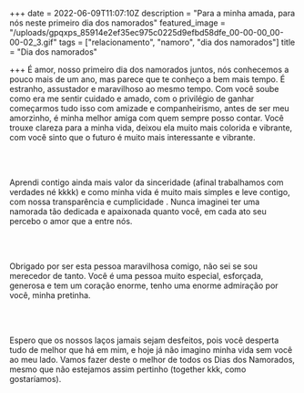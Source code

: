 +++
date = 2022-06-09T11:07:10Z
description = "Para a minha amada, para nós neste primeiro dia dos namorados"
featured_image = "/uploads/gpqxps_85914e2ef35ec975c0225d9efbd58dfe_00-00-00_00-00-02_3.gif"
tags = ["relacionamento", "namoro", "dia dos namorados"]
title = "Dia dos namorados"

+++
É amor, nosso primeiro dia dos namorados juntos, nós conhecemos a pouco mais de um ano, mas parece que te conheço a bem mais tempo. É estranho, assustador e maravilhoso ao mesmo tempo. Com você soube como era me sentir cuidado e amado, com o privilégio de ganhar começarmos tudo isso com amizade e companheirismo, antes de ser meu amorzinho, é minha melhor amiga com quem sempre posso contar. Você trouxe clareza para a minha vida, deixou ela muito mais colorida e vibrante, com você sinto que o futuro é muito mais interessante e vibrante.

<br>

<br>

Aprendi contigo ainda mais valor da sinceridade (afinal trabalhamos com verdades né kkkk) e como minha vida é muito mais simples e leve contigo, com nossa transparência e cumplicidade . Nunca imaginei ter uma namorada tão dedicada e apaixonada quanto você, em cada ato seu percebo o amor que a entre nós.

<br>

<br>

Obrigado por ser esta pessoa maravilhosa comigo, não sei se sou merecedor de tanto. Você é uma pessoa muito especial, esforçada, generosa e tem um coração enorme, tenho uma enorme admiração por você, minha pretinha.

<br>

<br>

Espero que os nossos laços jamais sejam desfeitos, pois você desperta tudo de melhor que há em mim, e hoje já não imagino minha vida sem você ao meu lado. Vamos fazer deste o melhor de todos os Dias dos Namorados, mesmo que não estejamos assim pertinho (together kkk, como gostaríamos).